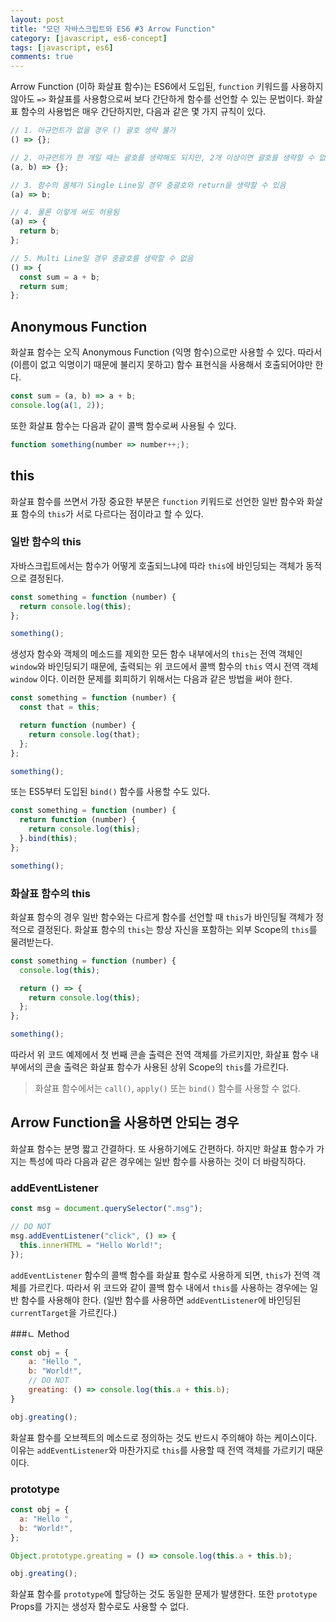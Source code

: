 ```yaml
---
layout: post
title: "모던 자바스크립트와 ES6 #3 Arrow Function"
category: [javascript, es6-concept]
tags: [javascript, es6]
comments: true
---
```


Arrow Function (이하 화살표 함수)는 ES6에서 도입된, `function` 키워드를 사용하지 않아도 `=>` 화살표를 사용함으로써 보다 간단하게 함수를 선언할 수 있는 문법이다. 화살표 함수의 사용법은 매우 간단하지만, 다음과 같은 몇 가지 규칙이 있다.

```javascript
// 1. 아규먼트가 없을 경우 () 괄호 생략 불가
() => {};

// 2. 아규먼트가 한 개일 때는 괄호를 생략해도 되지만, 2개 이상이면 괄호를 생략할 수 없음
(a, b) => {};

// 3. 함수의 몸체가 Single Line일 경우 중괄호와 return을 생략할 수 있음
(a) => b;

// 4. 물론 이렇게 써도 허용됨
(a) => {
  return b;
};

// 5. Multi Line일 경우 중괄호를 생략할 수 없음
() => {
  const sum = a + b;
  return sum;
};
```

## Anonymous Function

화살표 함수는 오직 Anonymous Function (익명 함수)으로만 사용할 수 있다. 따라서 (이름이 없고 익명이기 때문에 불리지 못하고) 함수 표현식을 사용해서 호출되어야만 한다.

```javascript
const sum = (a, b) => a + b;
console.log(a(1, 2));
```

또한 화살표 함수는 다음과 같이 콜백 함수로써 사용될 수 있다.

```javascript
function something(number => number++;);
```

## this

화살표 함수를 쓰면서 가장 중요한 부분은 `function` 키워드로 선언한 일반 함수와 화살표 함수의 `this`가 서로 다르다는 점이라고 할 수 있다.

### 일반 함수의 this

자바스크립트에서는 함수가 어떻게 호출되느냐에 따라 `this`에 바인딩되는 객체가 동적으로 결정된다.

```javascript
const something = function (number) {
  return console.log(this);
};

something();
```

생성자 함수와 객체의 메소드를 제외한 모든 함수 내부에서의 `this`는 전역 객체인 `window`와 바인딩되기 때문에, 출력되는 위 코드에서 콜백 함수의 `this` 역시 전역 객체 `window` 이다. 이러한 문제를 회피하기 위해서는 다음과 같은 방법을 써야 한다.

```javascript
const something = function (number) {
  const that = this;

  return function (number) {
    return console.log(that);
  };
};

something();
```

또는 ES5부터 도입된 `bind()` 함수를 사용할 수도 있다.

```javascript
const something = function (number) {
  return function (number) {
    return console.log(this);
  }.bind(this);
};

something();
```

### 화살표 함수의 this

화살표 함수의 경우 일반 함수와는 다르게 함수를 선언할 때 `this`가 바인딩될 객체가 정적으로 결정된다. 화살표 함수의 `this`는 항상 자신을 포함하는 외부 Scope의 `this`를 물려받는다.

```javascript
const something = function (number) {
  console.log(this);

  return () => {
    return console.log(this);
  };
};

something();
```

따라서 위 코드 예제에서 첫 번째 콘솔 출력은 전역 객체를 가르키지만, 화살표 함수 내부에서의 콘솔 출력은 화살표 함수가 사용된 상위 Scope의 `this`를 가르킨다.

> 화살표 함수에서는 `call()`, `apply()` 또는 `bind()` 함수를 사용할 수 없다.

## Arrow Function을 사용하면 안되는 경우

화살표 함수는 분명 짧고 간결하다. 또 사용하기에도 간편하다. 하지만 화살표 함수가 가지는 특성에 따라 다음과 같은 경우에는 일반 함수를 사용하는 것이 더 바람직하다.

### addEventListener

```javascript
const msg = document.querySelector(".msg");

// DO NOT
msg.addEventListener("click", () => {
  this.innerHTML = "Hello World!";
});
```

`addEventListener` 함수의 콜백 함수를 화살표 함수로 사용하게 되면, `this`가 전역 객체를 가르킨다. 따라서 위 코드와 같이 콜백 함수 내에서 `this`를 사용하는 경우에는 일반 함수를 사용해야 한다. (일반 함수를 사용하면 `addEventListener`에 바인딩된 `currentTarget`을 가르킨다.)

###ㄴ Method

```javascript
const obj = {
    a: "Hello ",
    b: "World!",
    // DO NOT
    greating: () => console.log(this.a + this.b);
}

obj.greating();
```

화살표 함수를 오브젝트의 메소드로 정의하는 것도 반드시 주의해야 하는 케이스이다. 이유는 `addEventListener`와 마찬가지로 `this`를 사용할 때 전역 객체를 가르키기 때문이다.

### prototype

```javascript
const obj = {
  a: "Hello ",
  b: "World!",
};

Object.prototype.greating = () => console.log(this.a + this.b);

obj.greating();
```

화살표 함수를 `prototype`에 할당하는 것도 동일한 문제가 발생한다. 또한 `prototype` Props를 가지는 생성자 함수로도 사용할 수 없다.
